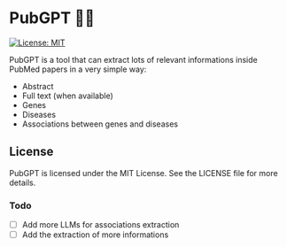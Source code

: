 # PubGPT 💉📄
[![License: MIT](https://img.shields.io/badge/License-MIT-yellow.svg)](https://opensource.org/licenses/MIT)

PubGPT is a tool that can extract lots of relevant informations inside PubMed papers in a very simple way:
- Abstract
- Full text (when available)
- Genes
- Diseases 
- Associations between genes and diseases


## License

PubGPT is licensed under the MIT License. See the LICENSE file for more details.


### Todo

- [ ] Add more LLMs for associations extraction
- [ ] Add the extraction of more informations